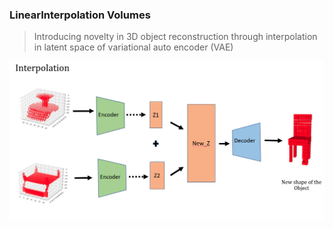 ### LinearInterpolation Volumes
> Introducing novelty in 3D object reconstruction through interpolation in latent space of variational auto encoder (VAE)

![interpolation image](https://github.com/tansinjahan/LinearInterpolation-Volumes/blob/master/screenshot/interpolation.png)